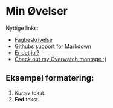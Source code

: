 # Min Øvelser

Nyttige links:

- [Fagbeskrivelse](https://odin.sdu.dk/sitecore/index.php?a=fagbesk&id=111413&lang=da)
- [Githubs support for Markdown](https://docs.github.com/en/get-started/writing-on-github/getting-started-with-writing-and-formatting-on-github/basic-writing-and-formatting-syntax)
- [Er det jul?](https://isitchristmas.com)
- [Check out my Overwatch montage ;)](https://www.youtube.com/watch?v=IEb_1OlMv08)

## Eksempel formatering:

1. *Kursiv* tekst.
2. **Fed** tekst.
